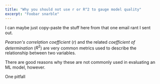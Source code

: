 ```yaml
---
title: "Why you should not use r or R^2 to gauge model quality"
excerpt: "Foobar snarble"
---
```


I can maybe just copy-paste the stuff here from that one email rant I sent out.

*Pearson's correlation coefficient* ($r$) and the related *coefficient of determination* ($R^2$) are very common metrics used to describe the relationship between two variables. 

There are good reasons why these are not commonly used in evaluating an ML model, however.

One pitfall 

